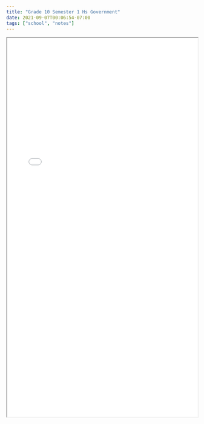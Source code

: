 ```yaml
---
title: "Grade 10 Semester 1 Hs Government"
date: 2021-09-07T00:06:54-07:00
tags: ["school", "notes"]
---
```


<iframe src="/pdf/Grade-10/semester-1/hs-government.pdf" width="100%" height="1000px">This browser does not support pdfs</iframe>
